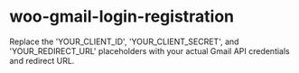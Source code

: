 # woo-gmail-login-registration
Replace the 'YOUR_CLIENT_ID', 'YOUR_CLIENT_SECRET', and 'YOUR_REDIRECT_URL' placeholders with your actual Gmail API credentials and redirect URL.
